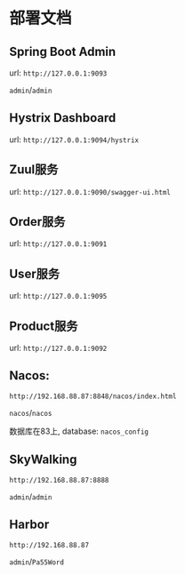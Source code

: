 # 部署文档

## Spring Boot Admin

url: `http://127.0.0.1:9093`

`admin`/`admin`

## Hystrix Dashboard

url: `http://127.0.0.1:9094/hystrix`

## Zuul服务

url: `http://127.0.0.1:9090/swagger-ui.html`

## Order服务

url: `http://127.0.0.1:9091`

## User服务

url: `http://127.0.0.1:9095`

## Product服务

url: `http://127.0.0.1:9092`


## Nacos:

`http://192.168.88.87:8848/nacos/index.html`

`nacos`/`nacos`

数据库在83上, database: `nacos_config`

## SkyWalking

`http://192.168.88.87:8888`

`admin`/`admin`

## Harbor

`http://192.168.88.87`

`admin`/`Pa55Word`

